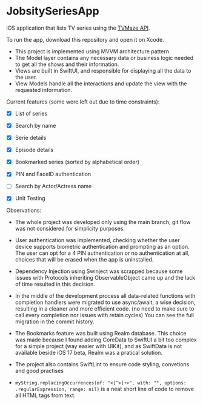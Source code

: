 # JobsitySeriesApp
iOS application that lists TV series using the [TVMaze API](https://www.tvmaze.com/api).

To run the app, download this repository and open it on Xcode.

* This project is implemented using MVVM architecture pattern.
* The Model layer contains any necessary data or business logic needed to get all the shows and their information.
* Views are built in SwiftUI, and responsible for displaying all the data to the user.
* View Models handle all the interactions and update the view with the requested information.

Current features (some were left out due to time constraints):
- [x] List of series
- [x] Search by name
- [x] Serie details
- [x] Episode details
- [x] Bookmarked series (sorted by alphabetical order)
- [x] PIN and FaceID authentication
- [ ] Search by Actor/Actress name
- [x] Unit Testing


Observations:
* The whole project was developed only using the main branch, git flow was not considered for simplicity purposes.

* User authentication was implemented, checking whether the user device supports biometric authentication and prompting as an option. The user can opt for a 4 PIN authentication or no authentication at all, choices that will be erased when the app is uninstalled.

* Dependency Injection using Swinject was scrapped because some issues with Protocols inheriting ObservableObject came up and the lack of time resulted in this decision.

* In the middle of the development process all data-related functions with completion handlers were migrated to use async/await, a wise decision, resulting in a cleaner and more efficient code. (no need to make sure to call every completion nor issues with retain cycles) You can see the full migration in the commit history.

* The Bookmarks feature was built using Realm database. This choice was made because I found adding CoreData to SwiftUI a bit too complex for a simple project (way easier with UIKit), and as SwiftData is not available beside iOS 17 beta, Realm was a pratical solution.

* The project also contains SwiftLint to ensure code styling, convetions and good practises

* `myString.replacingOccurrences(of: "<[^>]+>", with: "", options: .regularExpression, range: nil)` is a neat short line of code to remove all HTML tags from text.

